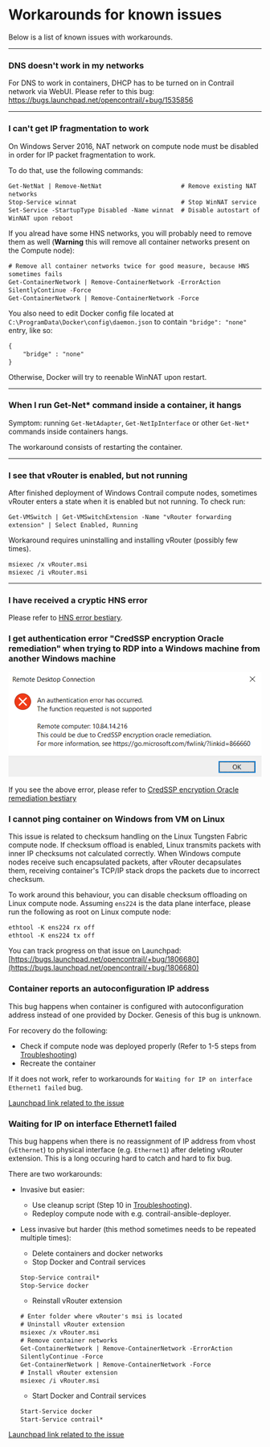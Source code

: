 # Workarounds for known issues

Below is a list of known issues with workarounds.

---

### DNS doesn't work in my networks

For DNS to work in containers, DHCP has to be turned on in Contrail network via WebUI.
Please refer to this bug: https://bugs.launchpad.net/opencontrail/+bug/1535856

---

### I can't get IP fragmentation to work

On Windows Server 2016, NAT network on compute node must be disabled in order for IP packet fragmentation to work.

To do that, use the following commands:
```
Get-NetNat | Remove-NetNat                      # Remove existing NAT networks
Stop-Service winnat                             # Stop WinNAT service
Set-Service -StartupType Disabled -Name winnat  # Disable autostart of WinNAT upon reboot
```

If you alread have some HNS networks, you will probably need to remove them as well (**Warning** this will remove all
container networks present on the Compute node):

```
# Remove all container networks twice for good measure, because HNS sometimes fails
Get-ContainerNetwork | Remove-ContainerNetwork -ErrorAction SilentlyContinue -Force
Get-ContainerNetwork | Remove-ContainerNetwork -Force
```

You also need to edit Docker config file located at `C:\ProgramData\Docker\config\daemon.json` to contain
`"bridge": "none"` entry, like so:
```
{
    "bridge" : "none"
}
```

Otherwise, Docker will try to reenable WinNAT upon restart.

---

### When I run Get-Net* command inside a container, it hangs

Symptom: running `Get-NetAdapter`, `Get-NetIpInterface` or other `Get-Net*` commands inside containers hangs.

The workaround consists of restarting the container.

---

### I see that vRouter is enabled, but not running

After finished deployment of Windows Contrail compute nodes, sometimes vRouter enters a state when it is enabled
but not running. To check run:

```
Get-VMSwitch | Get-VMSwitchExtension -Name "vRouter forwarding extension" | Select Enabled, Running
```

Workaround requires uninstalling and installing vRouter (possibly few times).

```
msiexec /x vRouter.msi
msiexec /i vRouter.msi
```

---

### I have received a cryptic HNS error

Please refer to [HNS error bestiary](./HNS_error_bestiary.md).

### I get authentication error "CredSSP encryption Oracle remediation" when trying to RDP into a Windows machine from another Windows machine

![CredSSP encryption Oracle remediation](CredSSPError.png)

If you see the above error, please refer to [CredSSP encryption Oracle remediation bestiary](CredSSP_error_bestiary.md)

### I cannot ping container on Windows from VM on Linux

This issue is related to checksum handling on the Linux Tungsten Fabric compute node.
If checksum offload is enabled, Linux transmits packets with inner IP checksums not calculated correctly.
When Windows compute nodes receive such encapsulated packets, after vRouter decapsulates them, receiving container's TCP/IP stack drops the packets due to incorrect checksum.

To work around this behaviour, you can disable checksum offloading on Linux compute node.
Assuming `ens224` is the data plane interface, please run the following as root on Linux compute node:

    ethtool -K ens224 rx off
    ethtool -K ens224 tx off

You can track progress on that issue on Launchpad: [https://bugs.launchpad.net/opencontrail/+bug/1806680](https://bugs.launchpad.net/opencontrail/+bug/1806680)

### Container reports an autoconfiguration IP address

This bug happens when container is configured with autoconfiguration address instead of one provided by Docker.
Genesis of this bug is unknown.

For recovery do the following:

- Check if compute node was deployed properly (Refer to 1-5 steps from [Troubleshooting](./Troubleshooting.md))
- Recreate the container

If it does not work, refer to workarounds for `Waiting for IP on interface Ethernet1 failed` bug.

[Launchpad link related to the issue](https://bugs.launchpad.net/opencontrail/+bug/1794263)

### Waiting for IP on interface Ethernet1 failed

This bug happens when there is no reassignment of IP address from vhost (`vEthernet`) to physical interface (e.g. `Ethernet1`) after deleting vRouter extension.
This is a long occuring hard to catch and hard to fix bug.

There are two workarounds:
- Invasive but easier:
    - Use cleanup script (Step 10 in [Troubleshooting](./Troubleshooting.md)).
    - Redeploy compute node with e.g. contrail-ansible-deployer.
- Less invasive but harder (this method sometimes needs to be repeated multiple times):
    - Delete containers and docker networks
    - Stop Docker and Contrail services

    ```
    Stop-Service contrail*
    Stop-Service docker
    ```

    - Reinstall vRouter extension

    ```
    # Enter folder where vRouter's msi is located
    # Uninstall vRouter extension
    msiexec /x vRouter.msi
    # Remove container networks
    Get-ContainerNetwork | Remove-ContainerNetwork -ErrorAction SilentlyContinue -Force
    Get-ContainerNetwork | Remove-ContainerNetwork -Force
    # Install vRouter extension
    msiexec /i vRouter.msi
    ```

    - Start Docker and Contrail services

    ```
    Start-Service docker
    Start-Service contrail*
    ```

[Launchpad link related to the issue](https://bugs.launchpad.net/opencontrail/+bug/1794262)

